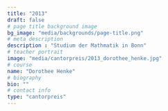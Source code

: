 ```yaml
---
title: "2013"
draft: false
# page title background image
bg_image: "media/backgrounds/page-title.png"
# meta description
description : "Studium der Mathmatik in Bonn"
# teacher portrait
image: "media/cantorpreis/2013_dorothee_henke.jpg"
# course
name: "Dorothee Henke"
# biography
bio: ""
# contact info
type: "cantorpreis"
---
```


